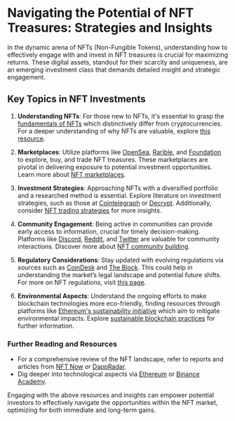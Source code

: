 # Navigating the Potential of NFT Treasures: Strategies and Insights

In the dynamic arena of NFTs (Non-Fungible Tokens), understanding how to effectively engage with and invest in NFT treasures is crucial for maximizing returns. These digital assets, standout for their scarcity and uniqueness, are an emerging investment class that demands detailed insight and strategic engagement.

## Key Topics in NFT Investments

1. **Understanding NFTs**: For those new to NFTs, it's essential to grasp the [fundamentals of NFTs](https://en.wikipedia.org/wiki/Non-fungible_token) which distinctively differ from cryptocurrencies. For a deeper understanding of why NFTs are valuable, explore [this resource](https://www.license-token.com/wiki/why-are-nf-ts-valuable).

2. **Marketplaces**: Utilize platforms like [OpenSea](https://opensea.io/), [Rarible](https://rarible.com/), and [Foundation](https://foundation.app/) to explore, buy, and trade NFT treasures. These marketplaces are pivotal in delivering exposure to potential investment opportunities. Learn more about [NFT marketplaces](https://www.license-token.com/wiki/nft-marketplaces-comparison).

3. **Investment Strategies**: Approaching NFTs with a diversified portfolio and a researched method is essential. Explore literature on investment strategies, such as those at [Cointelegraph](https://cointelegraph.com/) or [Decrypt](https://decrypt.co/). Additionally, consider [NFT trading strategies](https://www.license-token.com/wiki/nft-trading-strategies) for more insights.

4. **Community Engagement**: Being active in communities can provide early access to information, crucial for timely decision-making. Platforms like [Discord](https://discord.com/), [Reddit](https://www.reddit.com/r/NFT/), and [Twitter](https://twitter.com/) are valuable for community interactions. Discover more about [NFT community building](https://www.license-token.com/wiki/nft-community-building).

5. **Regulatory Considerations**: Stay updated with evolving regulations via sources such as [CoinDesk](https://www.coindesk.com/) and [The Block](https://www.theblock.co/). This could help in understanding the market’s legal landscape and potential future shifts. For more on NFT regulations, visit [this page](https://www.license-token.com/wiki/nft-regulation).

6. **Environmental Aspects**: Understand the ongoing efforts to make blockchain technologies more eco-friendly, finding resources through platforms like [Ethereum's sustainability initiative](https://ethereum.org/en/upgrades/) which aim to mitigate environmental impacts. Explore [sustainable blockchain practices](https://www.license-token.com/wiki/sustainable-blockchain-practices) for further information.

### Further Reading and Resources

- For a comprehensive review of the NFT landscape, refer to reports and articles from [NFT Now](https://nftnow.com/) or [DappRadar](https://dappradar.com/).
- Dig deeper into technological aspects via [Ethereum](https://ethereum.org/) or [Binance Academy](https://academy.binance.com/en).

Engaging with the above resources and insights can empower potential investors to effectively navigate the opportunities within the NFT market, optimizing for both immediate and long-term gains.